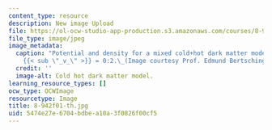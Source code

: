 ```yaml
---
content_type: resource
description: New image Upload
file: https://ol-ocw-studio-app-production.s3.amazonaws.com/courses/8-942-cosmology-fall-2001/5474e27e6704bdbea10a3f0826f00cf5_8-942f01-th.jpg
file_type: image/jpeg
image_metadata:
  caption: "Potential and density for a mixed cold+hot dark matter model with \u03A9\
    {{< sub \"_v_\" >}} = 0:2.\_(Image courtesy Prof. Edmund Bertschinger.)"
  credit: ''
  image-alt: Cold hot dark matter model.
learning_resource_types: []
ocw_type: OCWImage
resourcetype: Image
title: 8-942f01-th.jpg
uid: 5474e27e-6704-bdbe-a10a-3f0826f00cf5
---
```

